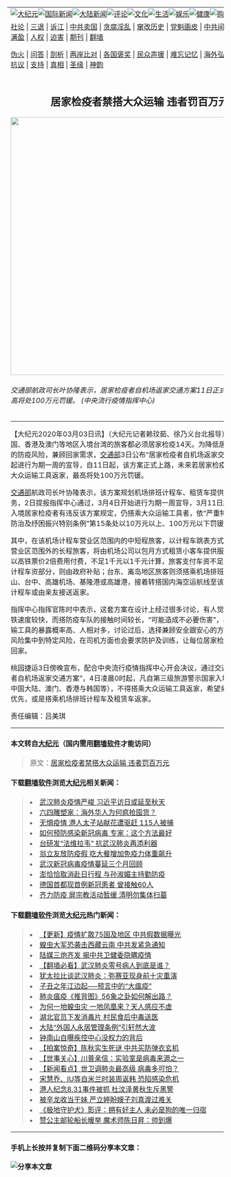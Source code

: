 <a name="1" id="1" target="_blank"></a><span id="1"></span>
<table border="0"><tr><td colspan="2" VALIGN=TOP><a href="https://github.com/qabgnz254/djy/blob/master/gb/nsc413.md#1"><img src="https://raw.githubusercontent.com/qabgnz254/www/master/t/djy/1.jpg" title="大纪元"></a><a href="https://github.com/qabgnz254/djy/blob/master/gb/n24hr.md#1"><img src="https://raw.githubusercontent.com/qabgnz254/www/master/t/djy/3.jpg" title="国际新闻"></a><a href="https://github.com/qabgnz254/djy/blob/master/gb/nsc413.md#1"><img src="https://raw.githubusercontent.com/qabgnz254/www/master/t/djy/4.jpg" title="大陆新闻"></a><a href="https://github.com/qabgnz254/djy/blob/master/gb/news392.md#1"><img src="https://raw.githubusercontent.com/qabgnz254/www/master/t/djy/5.jpg" title="评论"></a><a href="https://github.com/qabgnz254/djy/blob/master/gb/news2007.md#1"><img src="https://raw.githubusercontent.com/qabgnz254/www/master/t/djy/6.jpg" title="文化"></a><a href="https://github.com/qabgnz254/djy/blob/master/gb/news2008.md#1"><img src="https://raw.githubusercontent.com/qabgnz254/www/master/t/djy/7.jpg" title="生活"></a><a href="https://github.com/qabgnz254/djy/blob/master/gb/ncyule.md#1"><img src="https://raw.githubusercontent.com/qabgnz254/www/master/t/djy/8.jpg" title="娱乐"></a><a href="https://github.com/qabgnz254/djy/blob/master/gb/nsc1002.md#1"><img src="https://raw.githubusercontent.com/qabgnz254/www/master/t/djy/9.jpg" title="健康"><a href="https://www.youlucky.com"><img src="https://raw.githubusercontent.com/qabgnz254/www/master/t/djy/10.jpg" title="购物"></a><a href="https://donate.epochtimes.com/?utm_medium=epochtimes&utm_source=referral&utm_campaign=donate_button_djyarticleheader"><img src="https://raw.githubusercontent.com/qabgnz254/www/master/t/djy/12.jpg" title="捐款"></a></td></tr>
<tr><td colspan="2" VALIGN=TOP><a target="_blank" href="https://github.com/qabgnz254/djy/blob/master/gb/9p.md#1">社论</a> | <a target="_blank" href="https://github.com/qabgnz254/djy/blob/master/gb/nf5657.md#1">三退</a> | <a target="_blank" href="https://github.com/qabgnz254/djy/blob/master/gb/nf6124.md#1">诉江</a> | <a target="_blank" href="https://github.com/qabgnz254/djy/blob/master/gb/nf1176117.md#1">中共卖国</a> | <a target="_blank" href="https://github.com/qabgnz254/djy/blob/master/gb/nf5773.md#1">贪腐淫乱</a> | <a target="_blank" href="https://github.com/qabgnz254/djy/blob/master/gb/nf1176115.md#1">窜改历史</a> | <a target="_blank" href="https://github.com/qabgnz254/djy/blob/master/gb/nf1176107.md#1">党魁画皮</a> | <a target="_blank" href="https://github.com/qabgnz254/djy/blob/master/gb/nf1320400.md#1">中共间谍</a> | <a target="_blank" href="https://github.com/qabgnz254/djy/blob/master/gb/nf1176114.md#1">破坏传统</a> | <a target="_blank" href="https://github.com/qabgnz254/ntdtv/blob/master/gb/prog447_1.md#1">恶贯满盈</a> | <a target="_blank" href="https://github.com/qabgnz254/djy/blob/master/gb/ncid278.md#1">人权</a> | <a target="_blank" href="https://github.com/qabgnz254/djy/blob/master/gb/nf1176111.md#1">迫害</a> | <a target="_blank" href="https://gitlab.com/szzdlab/mh-qikan/blob/master/README.md#1">期刊</a> | <a target="_blank" href="https://github.com/qabgnz254/www/blob/master/README.md?zsrh#8">翻墙</a></p><p><a target="_blank" href="https://github.com/qabgnz254/djy/blob/master/gb/nf5562.md#1">伪火</a> | <a target="_blank" href="https://github.com/qabgnz254/djy/blob/master/gb/nf4378.md#1">问答</a> | <a target="_blank" href="https://github.com/qabgnz254/djy/blob/master/gb/nf5792.md#1">剖析</a> | <a target="_blank" href="https://github.com/qabgnz254/djy/blob/master/gb/nf5735.md#1">两岸比对</a> | <a target="_blank" href="https://github.com/qabgnz254/djy/blob/master/gb/nf6119.md#1">各国褒奖</a> | <a target="_blank" href="https://github.com/qabgnz254/djy/blob/master/gb/nf6120.md#1">民众声援</a> | <a target="_blank" href="https://github.com/qabgnz254/djy/blob/master/gb/nf1188594.md#1">难忘记忆</a> | <a target="_blank" href="https://github.com/qabgnz254/djy/blob/master/gb/nf3180.md#1">海外弘传</a> | <a target="_blank" href="https://github.com/qabgnz254/djy/blob/master/gb/nf5410.md#1">万人上访</a> | <a target="_blank" href="https://github.com/qabgnz254/ntdtv/blob/master/gb/prog1530_1.md#1">和平抗议</a> | <a target="_blank" href="https://github.com/qabgnz254/djy/blob/master/gb/nf4386.md#1">支持</a> | <a target="_blank" href="https://github.com/qabgnz254/djy/blob/master/gb/nf4389.md#1">真相</a> | <a target="_blank" href="https://github.com/qabgnz254/djy/blob/master/gb/nf5790.md#1">圣缘</a> | <a target="_blank" href="https://github.com/qabgnz254/djy/blob/master/gb/nf4786.md#1">神韵</a></td></tr>
<tr><td VALIGN=TOP width="626"><h2 align=center>居家检疫者禁搭大众运输 违者罚百万元</h2>
<img width="600" src="https://i.epochtimes.com/assets/uploads/2020/03/1c8a79c7c3e7d2242de663e0f480f0ef-600x400.jpg" />
<h6>交通部航政司长叶协隆表示，居家检疫者自机场返家交通方案11日正式上路，违者最高将处100万元罚锾。 (中央流行疫情指挥中心)
</h6>
<hr>
<p>【大纪元2020年03月03日讯】（大纪元记者赖玟茹、徐乃义台北报导）目前自中国、香港及澳门等地区入境台湾的旅客都必须居家检疫14天。为降低居家检疫者回家的防疫风险，兼顾回家需求，<a href="https://github.com/qabgnz254/djy/blob/master/gb/tag/%E4%BA%A4%E9%80%9A%E9%83%A8.md">交通部</a>3日公布“居家检疫者自机场返家交通方案”，4日起进行为期一周的宣导，自11日起，该方案正式上路，未来若居家检疫者仍自行搭乘大众运输工具返家，最高将处100万元罚锾。</p>
<p><a href="https://github.com/qabgnz254/djy/blob/master/gb/tag/%E4%BA%A4%E9%80%9A%E9%83%A8.md">交通部</a>航政司长叶协隆表示，该方案规划机场排班计程车、租赁车提供点对点交通服务，2日提报指挥中心通过，3月4日开始进行为期一周宣导，3月11日起正式上路。入境居家检疫者有违反该方案规定，仍搭乘大众运输工具者，依“严重特殊传染性肺炎防治及纾困振兴特别条例”第15条处以10万元以上、100万元以下罚锾。</p>
<p>其中，在该机场计程车营业区范围内的中短程旅客，以计程车跳表方式付费；计程车营业区范围外的长程旅客，将由机场公司以包月方式租赁小客车提供服务，并由旅客以高铁票价2倍费用付费，不足1千元以1千元计算，旅客支付车资不足的租赁费用及计程车资部分，则由政府补贴；台东、离岛地区旅客则须搭乘机场排班计程车，到松山、台中、高雄机场、基隆港或高雄港，接着转搭国内海空运航线至该地区，再搭乘计程车或由亲友接送返家。</p>
<p>指挥中心指挥官陈时中表示，这套方案在设计上经过很多讨论，有人觉得直接搭乘高铁速度较快，而搭防疫车队的接触时间较长，“可能造成不必要伤害”，毕竟坐大众运输工具的暴露概率高、人相对多，讨论过后，选择兼顾安全跟安心的方案，从不特定风险集中到特定风险，在司机方面也会要求防护及训练，让每位居家检疫者都能安心回家。</p>
<p>桃园捷运3日傍晚宣布，配合中央流行疫情指挥中心开会决议，通过交通部“居家检疫者自机场返家交通方案”，4日凌晨0时起，凡自第三级旅游警示国家入境民众（包括中国大陆、澳门、香港与韩国等），不得搭乘大众运输工具返家，希望亲友接送为第一优先，或是搭乘机场排班计程车及租赁车返家。</p>
<p>责任编辑：吕美琪</p>

<hr>

#### 本文转自<a href="https://www.epochtimes.com">大纪元</a>（国内需用<a href="https://git.io/JesJV">翻墙软件</a>才能访问）
> 原文：<a href="https://www.epochtimes.com/gb/20/3/3/n11912172.htm">居家检疫者禁搭大众运输 违者罚百万元</a>


#### 下载<a href="https://git.io/JesJV">翻墙软件</a>浏览<a href="https://www.epochtimes.com">大纪元</a>相关新闻：
> <li><a href="https://www.epochtimes.com/gb/20/3/2/n11910570.htm">武汉肺炎疫情严峻 习近平访日或延至秋天</a></li>
> <li><a href="https://www.epochtimes.com/gb/20/3/2/n11910443.htm">六四雕塑家：海外华人为何疯抢囤货？</a></li>
> <li><a href="https://www.epochtimes.com/gb/20/3/2/n11909603.htm">无惧疫情 港人太子站献花遭驱赶 115人被捕</a></li>
> <li><a href="https://www.epochtimes.com/gb/20/3/2/n11909928.htm">如何预防感染新冠病毒 专家：这个方法最好</a></li>
> <li><a href="https://www.epochtimes.com/gb/20/3/2/n11910005.htm">台研发“法维拉韦”  抗武汉肺炎再添利器</a></li>
> <li><a href="https://www.epochtimes.com/gb/20/3/2/n11909933.htm">翁立友放防疫假 吃大餐增加免疫力体重飙升</a></li>
> <li><a href="https://www.epochtimes.com/gb/20/3/2/n11909784.htm">武汉新冠病毒疫情蔓延三个月回顾</a></li>
> <li><a href="https://www.epochtimes.com/gb/20/3/2/n11909902.htm">澎恰恰取消赴日行程 与孙淑媚主持勤防疫</a></li>
> <li><a href="https://www.epochtimes.com/gb/20/3/2/n11909891.htm">德国首都现首例新冠患者 曾接触60人</a></li>
> <li><a href="https://www.epochtimes.com/gb/20/3/2/n11909739.htm">齐力防疫 屏宗教活动暂缓 清明勿集体扫墓</a></li>

#### 下载<a href="https://git.io/JesJV">翻墙软件</a>浏览<a href="https://www.epochtimes.com">大纪元</a>热门新闻：
> <li><a href="https://www.epochtimes.com/gb/20/2/24/n11890652.htm">【更新】疫情扩散75国及地区 中共假数据曝光</a></li>
> <li><a href="https://www.epochtimes.com/gb/20/3/2/n11910313.htm">蝗虫大军恐袭击西藏云南 中共发紧急通知</a></li>
> <li><a href="https://www.epochtimes.com/gb/20/3/2/n11909414.htm">陆媒三炮齐发 揭中共卫健委隐瞒疫情</a></li>
> <li><a href="https://www.epochtimes.com/gb/20/3/2/n11908356.htm">【翻墙必看】武汉肺炎零号病人到底是谁？</a></li>
> <li><a href="https://www.epochtimes.com/gb/20/2/28/n11902923.htm">犹太拉比谈武汉肺炎：弥赛亚现身前十灾重演</a></li>
> <li><a href="https://www.epochtimes.com/gb/20/3/2/n11908043.htm">子丑之年江边起──预言中的“大瘟疫”</a></li>
> <li><a href="https://www.epochtimes.com/gb/20/2/14/n11869303.htm">肺炎瘟疫《推背图》56象之卦如何解出路？</a></li>
> <li><a href="https://www.epochtimes.com/gb/20/2/18/n11877987.htm">为何一地蝗虫灾 一地凤凰来？天人感应不虚</a></li>
> <li><a href="https://www.epochtimes.com/gb/20/3/1/n11906520.htm">湖北官员下发消毒片 村民食后中毒送医</a></li>
> <li><a href="https://www.epochtimes.com/gb/20/3/1/n11907540.htm">大陆“外国人永居管理条例”引轩然大波</a></li>
> <li><a href="https://www.epochtimes.com/gb/20/2/28/n11903401.htm">钟南山自曝疾控中心没权力的背后</a></li>
> <li><a href="https://www.epochtimes.com/gb/20/3/3/n11910939.htm">【拍案惊奇】陈秋实生死谜 中共买防弹衣玄机</a></li>
> <li><a href="https://www.epochtimes.com/gb/20/3/3/n11910876.htm">【世事关心】川普亲信：实验室是病毒来源之一</a></li>
> <li><a href="https://www.epochtimes.com/gb/20/2/29/n11905498.htm">【新闻看点】世卫调肺炎最高级 病毒多可怕？</a></li>
> <li><a href="https://www.epochtimes.com/gb/20/3/1/n11907045.htm">宋慧乔、IU等自米兰时装周返韩 恐陷感染危机</a></li>
> <li><a href="https://www.epochtimes.com/gb/20/3/1/n11907574.htm">港人纪念8.31事件被抓 杜汶泽黄秋生斥黑警</a></li>
> <li><a href="https://www.epochtimes.com/gb/20/3/2/n11909319.htm">被辛龙收当干妹 严立婷盼嫂子刘真渡过难关</a></li>
> <li><a href="https://www.epochtimes.com/gb/20/2/29/n11905163.htm">《极地守护犬》影评：拥有好主人 未必是狗的唯一归宿</a></li>
> <li><a href="https://www.epochtimes.com/gb/20/3/2/n11910094.htm">赞公主邮轮船长暖举 魔术师陈日昇：帅到爆</a></li>
<hr>

#### 手机上长按并复制下面二维码分享本文章：<br><br><img src="http://d1p1.ip.zn2.us/v.php?action=qrcode&url=https://github.com/qabgnz254/djy/blob/master/gb/20/3/3/n11912172.md%231" title="分享本文章"></td><td VALIGN=TOP><a href="https://github.com/qabgnz254/djy/blob/master/gb/16/1/21/n4622075.md?dfh#1" target="_blank"><img src="https://raw.githubusercontent.com/qabgnz254/djy/master/gb/300/wei-f1.jpg" title="中共的伪火骗局"  alt="中共的伪火骗局"></a><br><a href="https://github.com/qabgnz254/www/blob/master/README.md?dfh#9" target="_blank"><img src="https://raw.githubusercontent.com/qabgnz254/djy/master/gb/300/yong-h.jpg" title="永恒的见证"  alt="永恒的见证"></a><br><a href="https://github.com/qabgnz254/djy/blob/master/gb/13/9/29/n3974789.md?dfh#1" target="_blank"><img src="https://raw.githubusercontent.com/qabgnz254/djy/master/gb/300/shang-lnz.jpg" title="善良女子被中共投男牢"  alt="善良女子被中共投男牢"></a><br><a href="https://github.com/qabgnz254/djy/blob/master/gb/16/3/16/n4663449.md?dfh#1" target="_blank"><img src="https://raw.githubusercontent.com/qabgnz254/djy/master/gb/300/huo-z3.jpg" title="警卫目击活摘器官"  alt="警卫目击活摘器官"></a><br><a href="https://github.com/qabgnz254/djy/blob/master/gb/16/8/7/n8177641.md?dfh#1" target="_blank"><img src="https://raw.githubusercontent.com/qabgnz254/djy/master/gb/300/huo-z4.jpg" title="证人描述活摘恐怖"  alt="证人描述活摘恐怖"></a><br><a href="https://github.com/qabgnz254/djy/blob/master/gb/10/4/19/n2881569.md?dfh#1" target="_blank"><img src="https://raw.githubusercontent.com/qabgnz254/djy/master/gb/300/huo-z1.jpg" title="揭开活摘器官黑幕"  alt="揭开活摘器官黑幕"></a><br><a href="https://github.com/qabgnz254/djy/blob/master/gb/10/11/7/n3077476.md?dfh#1" target="_blank"><img src="https://raw.githubusercontent.com/qabgnz254/djy/master/gb/300/ma-ks.jpg" title="马克思的成魔之路"  alt="马克思的成魔之路"></a><br><a href="https://github.com/qabgnz254/djy/blob/master/gb/14/6/9/n4173977.md?dfh#1" target="_blank"><img src="https://raw.githubusercontent.com/qabgnz254/djy/master/gb/300/chang-zs.jpg" title="藏字石 蕴天机"  alt="藏字石 蕴天机"></a><br><a href="https://github.com/qabgnz254/djy/blob/master/gb/18/5/10/n10381511.md?dfh#1" target="_blank"><img src="https://raw.githubusercontent.com/qabgnz254/djy/master/gb/300/st1.jpg" title="关注3亿人三退"  alt="关注3亿人三退"></a><br><a href="https://github.com/qabgnz254/djy/blob/master/gb/18/3/21/n10237682.md?dfh#1" target="_blank"><img src="https://raw.githubusercontent.com/qabgnz254/djy/master/gb/300/jie-t.jpg" title="解体中共复兴中华"  alt="解体中共复兴中华"></a><br><a href="https://github.com/qabgnz254/djy/blob/master/gb/9/2/9/n2422991.md?dfh#1" target="_blank"><img src="https://raw.githubusercontent.com/qabgnz254/djy/master/gb/300/gao-zs.jpg" title="中共迫害良心律师"  alt="中共迫害良心律师"></a><br><a href="https://github.com/qabgnz254/djy/blob/master/gb/18/12/9/n10900044.md?dfh#1" target="_blank"><img src="https://raw.githubusercontent.com/qabgnz254/djy/master/gb/300/sj1.jpg" title="303万人举报江泽民"  alt="303万人举报江泽民"></a><br><a href="https://github.com/qabgnz254/djy/blob/master/gb/18/8/28/n10672014.md?dfh#1" target="_blank"><img src="https://raw.githubusercontent.com/qabgnz254/djy/master/gb/300/sj2.jpg" title="这些官员为何起诉江泽民"  alt="这些官员为何起诉江泽民"></a><br><a href="https://github.com/qabgnz254/djy/blob/master/gb/8/12/18/n2367165.md?dfh#1" target="_blank"><img src="https://raw.githubusercontent.com/qabgnz254/djy/master/gb/300/liangan.jpg" title="海峡两岸的强烈对比"  alt="海峡两岸的强烈对比"></a><br><a href="https://github.com/qabgnz254/djy/blob/master/gb/15/12/10/n4593139.md?dfh#1" target="_blank"><img src="https://raw.githubusercontent.com/qabgnz254/djy/master/gb/300/jia-ndzl.jpg" title="加拿大总理的贺信"  alt="加拿大总理的贺信"></a><br><a href="https://github.com/qabgnz254/djy/blob/master/gb/11/6/17/n3289382.md?dfh#1" target="_blank"><img src="https://raw.githubusercontent.com/qabgnz254/djy/master/gb/300/xiao-wd.jpg" title="探寻真相兼听则明"  alt="探寻真相兼听则明"></a><br><a href="https://github.com/qabgnz254/djy/blob/master/gb/18/10/27/n10812623.md?dfh#1" target="_blank"><img src="https://raw.githubusercontent.com/qabgnz254/djy/master/gb/300/yindu.jpg" title="印度媒体报道东方"  alt="印度媒体报道东方"></a><br><a href="https://github.com/qabgnz254/djy/blob/master/gb/18/6/9/n10469652.md?dfh#1" target="_blank"><img src="https://raw.githubusercontent.com/qabgnz254/djy/master/gb/300/xie-j.jpg" title="不一样的海外校园"  alt="不一样的海外校园"></a><br><a href="https://github.com/qabgnz254/djy/blob/master/gb/7/4/5/n1669415.md?dfh#1" target="_blank"><img src="https://raw.githubusercontent.com/qabgnz254/djy/master/gb/300/li-up.jpg" title="从大师到徒弟的传奇"  alt="从大师到徒弟的传奇"></a><br><a href="https://github.com/qabgnz254/djy/blob/master/gb/17/5/26/n9191512.md?dfh#1" target="_blank"><img src="https://raw.githubusercontent.com/qabgnz254/djy/master/gb/300/zfl2.jpg" title="亿万人与东方一本奇书"  alt="亿万人与东方一本奇书"></a><br><a href="https://github.com/qabgnz254/djy/blob/master/gb/13/11/27/n4020290.md?dfh#1" target="_blank"><img src="https://raw.githubusercontent.com/qabgnz254/djy/master/gb/300/zhen-h.jpg" title="大陆见不到的震撼场面"  alt="大陆见不到的震撼场面"></a><br><a href="https://github.com/qabgnz254/djy/blob/master/gb/15/7/17/n4482910.md?dfh#1" target="_blank"><img src="https://raw.githubusercontent.com/qabgnz254/djy/master/gb/300/dalu-sk.jpg" title="人心向善 大陆当初盛况"  alt="人心向善 大陆当初盛况"></a><br><a href="https://github.com/qabgnz254/djy/blob/master/gb/19/1/5/n10955468.md?dfh#1" target="_blank"><img src="https://raw.githubusercontent.com/qabgnz254/djy/master/gb/300/zfl1.jpg" title="追寻真理 这书讲什么"  alt="追寻真理 这书讲什么"></a><br><a href="https://github.com/qabgnz254/www/blob/master/README.md?dfh#1" target="_blank"><img src="https://raw.githubusercontent.com/qabgnz254/djy/master/gb/300/fq1.jpg" title="下载免费翻墙软件"  alt="下载免费翻墙软件"></a><br></td></tr></table>
